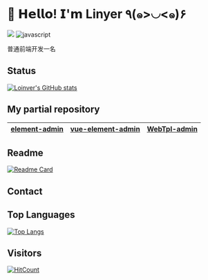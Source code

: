 # 🥳 𝗛𝗲𝗹𝗹𝗼! 𝗜'𝗺 Linyer ٩(๑>◡<๑)۶
[![](https://img.shields.io/badge/-@Loinver-%23181717?style=flat-square&logo=github)](https://github.com/Loinver)
![javascript](https://img.shields.io/badge/-javascript-%232c3e50?style=flat-square&logo=web)

普通前端开发一名

## Status

[![Loinver's GitHub stats](https://github-readme-stats.vercel.app/api?username=Loinver&show_icons=true&theme=radical)](https://github.com/anuraghazra/github-readme-stats)



## My partial repository

|[element-admin](https://github.com/Loinver/element-admin)|[vue-element-admin](https://github.com/Loinver/vue-element-admin)|[WebTpl-admin](https://github.com/Loinver/WebTpl-admin)|
|:---:|:---:|:---:|

## Readme

[![Readme Card](https://github-readme-stats.vercel.app/api/pin/?username=Loinver&repo=element-admin)](https://github.com/anuraghazra/github-readme-stats)

## Contact

## Top Languages
[![Top Langs](https://github-readme-stats.vercel.app/api/top-langs/?username=Loinver)](https://github.com/anuraghazra/github-readme-stats)

## Visitors

[![HitCount](http://hits.dwyl.com/Loinver/Loinver.svg)](http://hits.dwyl.com/Loinver/Loinver)
